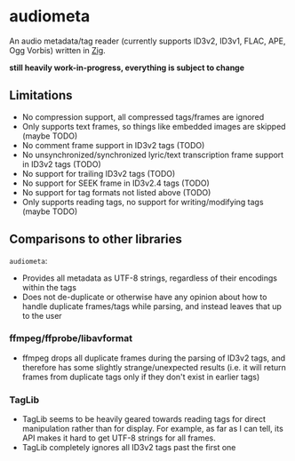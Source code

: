 # audiometa

An audio metadata/tag reader (currently supports ID3v2, ID3v1, FLAC, APE, Ogg Vorbis) written in [Zig](https://ziglang.org/).

**still heavily work-in-progress, everything is subject to change**

## Limitations

- No compression support, all compressed tags/frames are ignored
- Only supports text frames, so things like embedded images are skipped (maybe TODO)
- No comment frame support in ID3v2 tags (TODO)
- No unsynchronized/synchronized lyric/text transcription frame support in ID3v2 tags (TODO)
- No support for trailing ID3v2 tags (TODO)
- No support for SEEK frame in ID3v2.4 tags (TODO)
- No support for tag formats not listed above (TODO)
- Only supports reading tags, no support for writing/modifying tags (maybe TODO)

## Comparisons to other libraries

`audiometa`:
- Provides all metadata as UTF-8 strings, regardless of their encodings within the tags
- Does not de-duplicate or otherwise have any opinion about how to handle duplicate frames/tags while parsing, and instead leaves that up to the user

### ffmpeg/ffprobe/libavformat

- ffmpeg drops all duplicate frames during the parsing of ID3v2 tags, and therefore has some slightly strange/unexpected results (i.e. it will return frames from duplicate tags only if they don't exist in earlier tags)

### TagLib

- TagLib seems to be heavily geared towards reading tags for direct manipulation rather than for display. For example, as far as I can tell, its API makes it hard to get UTF-8 strings for all frames.
- TagLib completely ignores all ID3v2 tags past the first one
